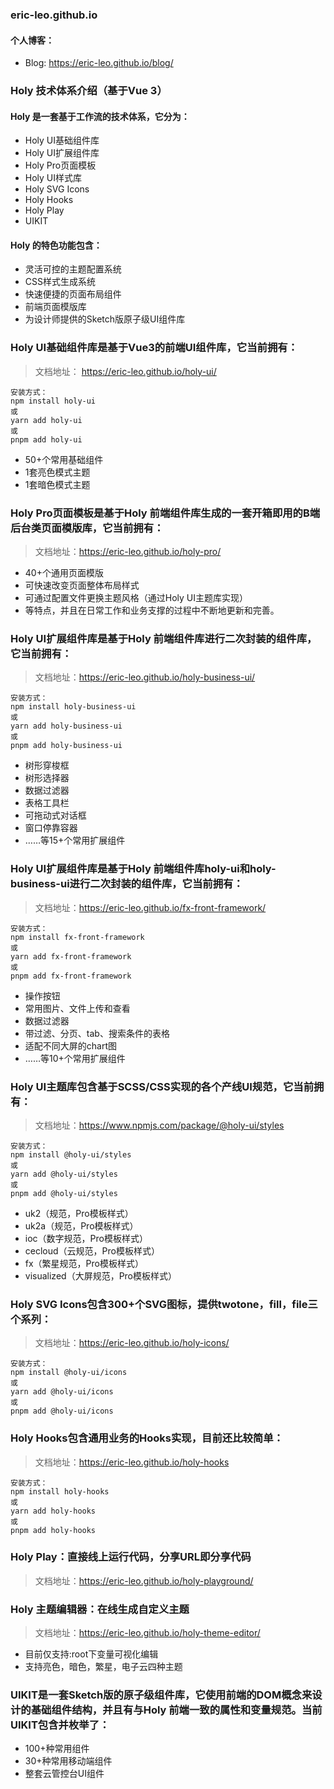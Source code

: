 ### eric-leo.github.io

#### 个人博客：

- Blog: https://eric-leo.github.io/blog/


### Holy 技术体系介绍（基于Vue 3）

#### Holy 是一套基于工作流的技术体系，它分为：
- Holy UI基础组件库
- Holy UI扩展组件库
- Holy Pro页面模板
- Holy UI样式库
- Holy SVG Icons
- Holy Hooks
- Holy Play
- UIKIT

#### Holy 的特色功能包含：
- 灵活可控的主题配置系统
- CSS样式生成系统
- 快速便捷的页面布局组件
- 前端页面模版库
- 为设计师提供的Sketch版原子级UI组件库

### Holy UI基础组件库是基于Vue3的前端UI组件库，它当前拥有：

> 文档地址： https://eric-leo.github.io/holy-ui/

```shell
安装方式：
npm install holy-ui
或
yarn add holy-ui
或
pnpm add holy-ui
```

- 50+个常用基础组件
- 1套亮色模式主题
- 1套暗色模式主题

### Holy Pro页面模板是基于Holy 前端组件库生成的一套开箱即用的B端后台类页面模版库，它当前拥有：

> 文档地址：https://eric-leo.github.io/holy-pro/

- 40+个通用页面模版
- 可快速改变页面整体布局样式
- 可通过配置文件更换主题风格（通过Holy UI主题库实现）
- 等特点，并且在日常工作和业务支撑的过程中不断地更新和完善。

### Holy UI扩展组件库是基于Holy 前端组件库进行二次封装的组件库，它当前拥有：

> 文档地址：https://eric-leo.github.io/holy-business-ui/

```shell
安装方式：
npm install holy-business-ui
或
yarn add holy-business-ui
或
pnpm add holy-business-ui
```

- 树形穿梭框
- 树形选择器
- 数据过滤器
- 表格工具栏
- 可拖动式对话框
- 窗口停靠容器
- ……等15+个常用扩展组件

### Holy UI扩展组件库是基于Holy 前端组件库holy-ui和holy-business-ui进行二次封装的组件库，它当前拥有：

> 文档地址：https://eric-leo.github.io/fx-front-framework/

```shell
安装方式：
npm install fx-front-framework
或
yarn add fx-front-framework
或
pnpm add fx-front-framework
```

- 操作按钮
- 常用图片、文件上传和查看
- 数据过滤器
- 带过滤、分页、tab、搜索条件的表格
- 适配不同大屏的chart图
- ……等10+个常用扩展组件

### Holy UI主题库包含基于SCSS/CSS实现的各个产线UI规范，它当前拥有：

> 文档地址：https://www.npmjs.com/package/@holy-ui/styles

```shell
安装方式：
npm install @holy-ui/styles
或
yarn add @holy-ui/styles
或
pnpm add @holy-ui/styles
```

- uk2（规范，Pro模板样式）
- uk2a（规范，Pro模板样式）
- ioc（数字规范，Pro模板样式）
- cecloud（云规范，Pro模板样式）
- fx（繁星规范，Pro模板样式）
- visualized（大屏规范，Pro模板样式）

### Holy SVG Icons包含300+个SVG图标，提供twotone，fill，file三个系列：

> 文档地址：https://eric-leo.github.io/holy-icons/

```shell
安装方式：
npm install @holy-ui/icons
或
yarn add @holy-ui/icons
或
pnpm add @holy-ui/icons
```

### Holy Hooks包含通用业务的Hooks实现，目前还比较简单：

> 文档地址：https://eric-leo.github.io/holy-hooks

```shell
安装方式：
npm install holy-hooks
或
yarn add holy-hooks
或
pnpm add holy-hooks
```

### Holy Play：直接线上运行代码，分享URL即分享代码

> 文档地址：https://eric-leo.github.io/holy-playground/

### Holy 主题编辑器：在线生成自定义主题

> 文档地址：https://eric-leo.github.io/holy-theme-editor/

- 目前仅支持:root下变量可视化编辑
- 支持亮色，暗色，繁星，电子云四种主题

### UIKIT是一套Sketch版的原子级组件库，它使用前端的DOM概念来设计的基础组件结构，并且有与Holy 前端一致的属性和变量规范。当前UIKIT包含并枚举了：
- 100+种常用组件
- 30+种常用移动端组件
- 整套云管控台UI组件
